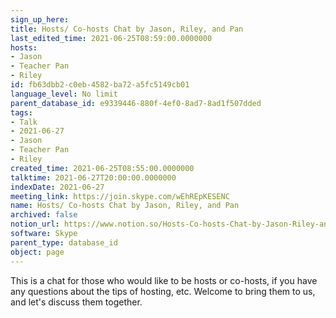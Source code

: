```yaml
---
sign_up_here: 
title: Hosts/ Co-hosts Chat by Jason, Riley, and Pan
last_edited_time: 2021-06-25T08:59:00.0000000
hosts:
- Jason
- Teacher Pan
- Riley
id: fb63dbb2-c0eb-4582-ba72-a5fc5149cb01
language_level: No limit
parent_database_id: e9339446-880f-4ef0-8ad7-8ad1f507dded
tags:
- Talk
- 2021-06-27
- Jason
- Teacher Pan
- Riley
created_time: 2021-06-25T08:55:00.0000000
talktime: 2021-06-27T20:00:00.0000000
indexDate: 2021-06-27
meeting_link: https://join.skype.com/wEhREpKESENC
name: Hosts/ Co-hosts Chat by Jason, Riley, and Pan
archived: false
notion_url: https://www.notion.so/Hosts-Co-hosts-Chat-by-Jason-Riley-and-Pan-fb63dbb2c0eb4582ba72a5fc5149cb01
software: Skype
parent_type: database_id
object: page
---
```


This is a chat for those who would like to be hosts or co-hosts, if you have any questions about the tips of hosting, etc. Welcome to bring them to us, and let's discuss them together.

